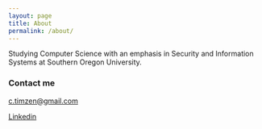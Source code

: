 ```yaml
---
layout: page
title: About
permalink: /about/
---
```


Studying Computer Science with an emphasis in Security and Information Systems at Southern Oregon University. 


### Contact me

[c.timzen@gmail.com](mailto:c.timzen@gmail.com)

[Linkedin](https://www.linkedin.com/in/tophertimzen)
